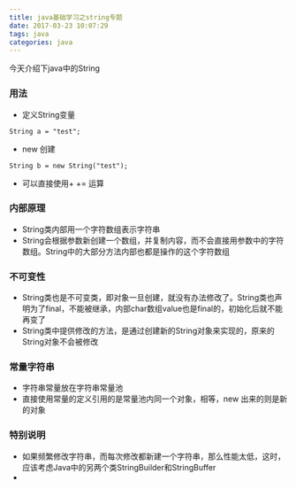 ```yaml
---
title: java基础学习之string专题
date: 2017-03-23 10:07:29
tags: java
categories: java
---
```

今天介绍下java中的String

### 用法
- 定义String变量
```
String a = "test";
```
- new 创建
```
String b = new String("test");
```
- 可以直接使用+ += 运算

### 内部原理
- String类内部用一个字符数组表示字符串
- String会根据参数新创建一个数组，并复制内容，而不会直接用参数中的字符数组。String中的大部分方法内部也都是操作的这个字符数组

### 不可变性
- String类也是不可变类，即对象一旦创建，就没有办法修改了。String类也声明为了final，不能被继承，内部char数组value也是final的，初始化后就不能再变了
- String类中提供修改的方法，是通过创建新的String对象来实现的，原来的String对象不会被修改

### 常量字符串
- 字符串常量放在字符串常量池
- 直接使用常量的定义引用的是常量池内同一个对象，相等，new 出来的则是新的对象

### 特别说明
- 如果频繁修改字符串，而每次修改都新建一个字符串，那么性能太低，这时，应该考虑Java中的另两个类StringBuilder和StringBuffer
-
